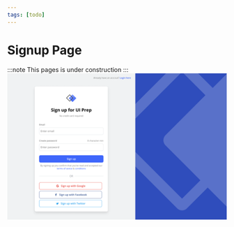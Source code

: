 ```yaml
---
tags: [todo]
---
```

# Signup Page
:::note
This pages is under construction
:::
![](Sign%20up%20Page.png)
